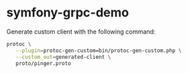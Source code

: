 # symfony-grpc-demo

Generate custom client with the following command:

```sh
protoc \
   --plugin=protoc-gen-custom=bin/protoc-gen-custom.php \
   --custom_out=generated-client \
   proto/pinger.proto
```
